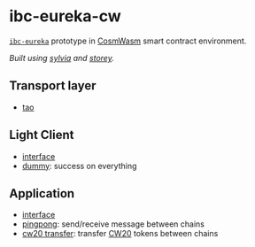 # ibc-eureka-cw

[`ibc-eureka`][ibc-eureka] prototype in [CosmWasm][cw] smart contract
environment.

_Built using [sylvia][sylvia] and [storey][storey]._

## Transport layer

- [tao](tao)

## Light Client

- [interface](lightclients/interface)
- [dummy](lightclients/dummy): success on everything

## Application

- [interface](applications/interface)
- [pingpong](applications/pingpong): send/receive message between chains
- [cw20 transfer](applications/cw20-transfer): transfer [CW20][cw20] tokens
  between chains

[ibc-eureka]: https://github.com/cosmos/ibc/tree/main/spec/eureka
[cw]: https://cosmwasm.com
[sylvia]: https://github.com/CosmWasm/sylvia
[storey]: https://github.com/CosmWasm/storey
[cw20]: https://github.com/CosmWasm/cw-plus/tree/main/packages/cw20
